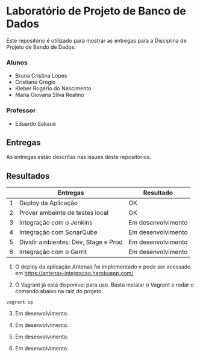 # Laboratório de Projeto de Banco de Dados

Este repositório é utilizado para mostrar as entregas para a Disciplina de Projeto de Bando de Dados. 

### Alunos
- Bruna Cristina Lopes
- Cristiano Gregio
- Kleber Rogério do Nascimento
- Maria Giovana Silva Realino

### Professor
- Eduardo Sakaue


## Entregas

As entregas estão descritas nas issues deste repositórios.

## Resultados

|   | Entregas                             | Resultado          |
|---|--------------------------------------|--------------------|
| 1 | Deploy da Aplicação                  |         OK         |
| 2 | Prover ambeinte de testes local      |         OK         |
| 3 | Integração com o Jenkins             | Em desenvolvimento |
| 4 | Integração com SonarQube             | Em desenvolvimento |
| 5 | Dividir ambientes: Dev, Stage e Prod | Em desenvolvimento |
| 6 | Integração com o Gerrit              | Em desenvolvimento |


1. O deploy da aplicação Antenas foi implementado e pode ser acessado em https://antenas-integracao.herokuapp.com/

2. O Vagrant já está disponível para uso. Basta instalar o Vagrant e rodar o comando abaixo na raíz do projeto.
```
vagrant up 
```


3. Em desenvolvimento.

4. Em desenvolvimento.

5. Em desenvolvimento.

6. Em desenvolvimento.
